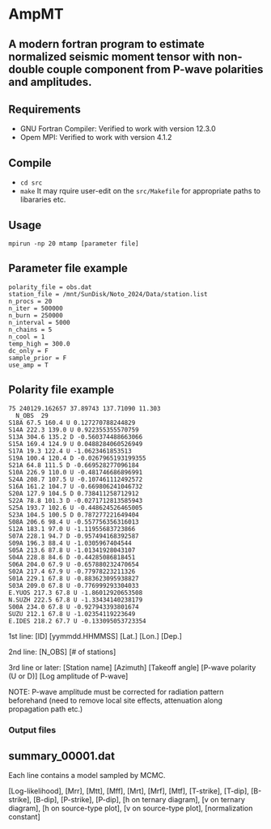 # AmpMT
## A modern fortran program to estimate normalized seismic moment tensor with non-double couple component from P-wave polarities and amplitudes. 

## Requirements
* GNU Fortran Compiler: Verified to work with version 12.3.0
* Opem MPI: Verified to work with version 4.1.2

## Compile 
* `cd src`
* `make`
It may rquire user-edit on the `src/Makefile` for appropriate paths to libararies etc.

## Usage 
`mpirun -np 20 mtamp [parameter file]`

## Parameter file example
```
polarity_file = obs.dat
station_file = /mnt/SunDisk/Noto_2024/Data/station.list
n_procs = 20
n_iter = 500000
n_burn = 250000
n_interval = 5000
n_chains = 5
n_cool = 1
temp_high = 300.0
dc_only = F
sample_prior = F
use_amp = T
```

## Polarity file example
```
75 240129.162657 37.89743 137.71090 11.303
  N_OBS  29
S18A 67.5 160.4 U 0.127270788244829
S14A 222.3 139.0 U 0.922355355570759
S13A 304.6 135.2 D -0.560374488663066
S15A 169.4 124.9 U 0.0488284060526949
S17A 19.3 122.4 U -1.0623461853513
S19A 100.4 120.4 D -0.0267965193199355
S21A 64.8 111.5 D -0.669528277096184
S10A 226.9 110.0 U -0.481746686896991
S24A 208.7 107.5 U -0.107461112492572
S16A 161.2 104.7 U -0.669806241046732
S20A 127.9 104.5 D 0.738411258712912
S22A 78.8 101.3 D -0.0271712813585943
S25A 193.7 102.6 U -0.448624526465005
S23A 104.5 100.5 D 0.787277221649404
S08A 206.6 98.4 U -0.557756356316013
S12A 183.1 97.0 U -1.11955683723866
S07A 228.1 94.7 D -0.957494168392587
S09A 196.3 88.4 U -1.0305967404544
S05A 213.6 87.8 U -1.01341928043107
S04A 228.8 84.6 D -0.44285086818451
S06A 204.0 67.9 U -0.657880232470654
S02A 217.4 67.9 U -0.77978223211326
S01A 229.1 67.8 U -0.883623095938827
S03A 209.0 67.8 U -0.776999293304033
E.YUOS 217.3 67.8 U -1.86012920653508
N.SUZH 222.5 67.8 U -1.33434140238179
S00A 234.0 67.8 U -0.927943393801674
SUZU 212.1 67.8 U -1.02354119223649
E.IDES 218.2 67.7 U -0.133095053723354
```
1st line: [ID]  [yymmdd.HHMMSS] [Lat.] [Lon.] [Dep.]

2nd line: [N_OBS] [# of stations]

3rd line or later: [Station name] [Azimuth] [Takeoff angle] [P-wave polarity (U or D)] [Log amplitude of P-wave]

NOTE: P-wave amplitude must be corrected for radiation pattern beforehand (need to remove local site effects, attenuation along propagation path etc.)

### Output files

## summary_00001.dat
Each line contains a model sampled by MCMC.

[Log-likelihood], [Mrr], [Mtt], [Mff], [Mrt], [Mrf], [Mtf], [T-strike], [T-dip], [B-strike], [B-dip], [P-strike], [P-dip], [h on ternary diagram], [v on ternary diagram], [h on source-type plot], [v on source-type plot], [normalization constant]



